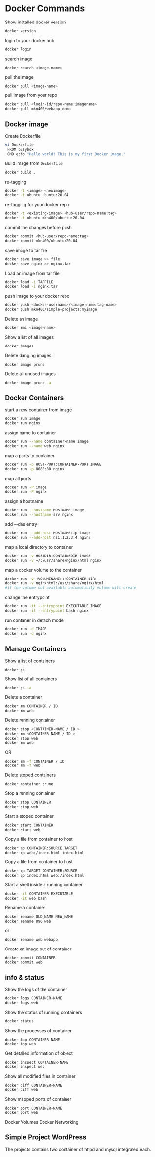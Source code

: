 # Docker Commands

Show installed docker version
~~~sh
docker version
~~~
login to your docker hub
~~~sh
docker login
~~~
search image
~~~sh
docker search <image-name>
~~~
pull the image
~~~sh
docker pull <image-name>
~~~
pull image from your repo
~~~sh
docker pull <login-id/repo-name:imagename>
docker pull mkn400/webapp_demo
~~~
## Docker image

Create Dockerfile
~~~sh
vi Dockerfile
 FROM busybox
 CMD echo "Hello world! This is my first Docker image."
~~~
Build image from `Dockerfile`
~~~sh
docker build .
~~~
re-tagging
~~~sh
docker -t <image> <newimage>
docker -t ubuntu ubuntu:20.04
~~~
re-tagging for your docker repo
~~~sh
docker -t <existing-image> <hub-user/repo-name:tag>
docker -t ubuntu mkn400/ubuntu:20.04
~~~
commit the changes before push
~~~sh
docker commit <hub-user/repo-name:tag>
docker commit mkn400/ubuntu:20.04
~~~
save image to tar file
~~~sh
docker save image >> file
docker save nginx >> nginx.tar
~~~
Load an image from tar file
~~~sh
docker load -i TARFILE
docker load -i nginx.tar
~~~
push image to your docker repo
~~~sh
docker push <docker-username>/<image-name:tag-name>
docker push mkn400/simple-projects:myimage
~~~
Delete an image
~~~sh
docker rmi <image-name>
~~~
Show a list of all images
~~~sh
docker images
~~~
Delete danging images
~~~sh
docker image prune
~~~
Delete all unused images
~~~sh
docker image prune -a
~~~

## Docker Containers

start a new container from image
~~~sh
docker run image
docker run nginx
~~~
assign name to container
~~~sh
docker run --name container-name image
docker run --name web nginx
~~~
map a ports to container
~~~sh
docker run -p HOST-PORT:CONTAINER-PORT IMAGE
docker run -p 8080:80 nginx
~~~
map all ports
~~~sh
docker run -P image
docker run -P nginx
~~~
assign a hostname
~~~sh
docker run --hostname HOSTNAME image
docker run --hostname srv nginx
~~~
add --dns entry
~~~sh
docker run --add-host HOSTNAME:ip image
docker run --add-host ns1:1.2.3.4 nginx
~~~
map a local directory to container
~~~sh
docker run -v HOSTDIR:CONTAINEDIR IMAGE
docker run -v ~/:/usr/share/nginx/html nginx
~~~
map a docker volume to the container
~~~sh
docker run -v <VOLUMENAME>:<CONTAINER-DIR>
docker run -v nginxhtml:/usr/share/nginx/html
#if the volume not available automaticaly volume will create
~~~
change the entrypoint
~~~sh
docker run -it --entrypoint EXECUTABLE IMAGE
docker run -it --entrypoint bash nginx
~~~
run contaner in detach mode
~~~sh
docker run -d IMAGE
docker run -d nginx
~~~

## Manage Containers

Show a list of containers
~~~sh
docker ps
~~~
Show list of all containers
~~~sh
docker ps -a
~~~
Delete a container
~~~sh
docker rm CONTAINER / ID
docker rm web
~~~
Delete running container
~~~sh
docker stop <CONTAINER-NAME / ID >
docker rm <CONTAINER-NAME / ID >
docker stop web
docker rm web
~~~
OR
~~~sh
docker rm -f CONTAINER / ID
docker rm -f web
~~~
Delete stoped containers
~~~sh
docker container prune
~~~
Stop a running container
~~~sh
docker stop CONTAINER
docker stop web
~~~
Start a stoped container
~~~sh
docker start CONTAINER
docker start web
~~~
Copy a file from container to host
~~~sh
docker cp CONTAINER:SOURCE TARGET
docker cp web:/index.html index.html
~~~
Copy a file from container to host
~~~sh
docker cp TARGET CONTAINER:SOURCE
docker cp index.html web:/index.html
~~~
Start a shell inside a running container
~~~sh
docker -it CONTAINER EXECUTABLE
docker -it web bash
~~~
Rename a container
~~~sh
docker rename OLD_NAME NEW_NAME
docker rename 096 web
~~~
or
~~~sh
docker rename web webapp
~~~
Create an image out of container
~~~sh
docker commit CONTAINER
docker commit web
~~~

## info & status

Show the logs of the container
~~~sh
docker logs CONTAINER-NAME
docker logs web
~~~
Show the status of running containers
~~~sh
docker status
~~~
Show the processes of container
~~~sh
docker top CONTAINER-NAME
docker top web
~~~
Get detailed information of object
~~~sh
docker inspect CONTAINER-NAME
docker inspect web
~~~
Show all modified files in container
~~~sh
docker diff CONTAINER-NAME
docker diff web
~~~
Show mapped ports of container
~~~sh
docker port CONTAINER-NAME
docker port web
~~~

Docker Volumes
Docker Networking

## Simple Project WordPress
The projects contains two container of httpd and mysql integrated each.
